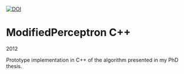 [![DOI](https://zenodo.org/badge/428368326.svg)](https://zenodo.org/badge/latestdoi/428368326)

# ModifiedPerceptron C++

2012

Prototype implementation in C++ of the algorithm presented in my PhD thesis.
